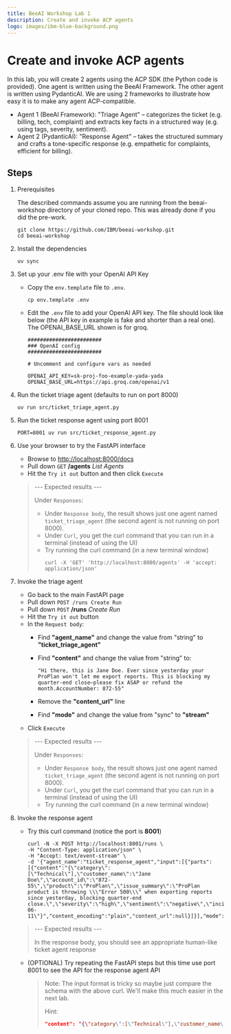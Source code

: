```yaml
---
title: BeeAI Workshop Lab 1
description: Create and invoke ACP agents
logo: images/ibm-blue-background.png
---
```


# Create and invoke ACP agents

In this lab, you will create 2 agents using the ACP SDK (the Python code is provided).
One agent is written using the BeeAI Framework.  The other agent is written using PydanticAI.
We are using 2 frameworks to illustrate how easy it is to make any agent ACP-compatible.

* Agent 1 (BeeAI Framework): "Triage Agent" – categorizes the ticket (e.g. billing, tech, complaint) and extracts key facts in a structured way (e.g. using tags, severity, sentiment).
* Agent 2 (PydanticAI): "Response Agent" – takes the structured summary and crafts a tone-specific response (e.g. empathetic for complaints, efficient for billing).

## Steps

1. Prerequisites

   The described commands assume you are running from the beeai-workshop directory
   of your cloned repo. This was already done if you did the pre-work.

   ```shell
   git clone https://github.com/IBM/beeai-workshop.git
   cd beeai-workshop
   ```

2. Install the dependencies

   ```shell
   uv sync
   ```

3. Set up your .env file with your OpenAI API Key

   * Copy the `env.template` file to `.env`.

     ```shell
     cp env.template .env
     ```

   * Edit the `.env` file to add your OpenAI API key.  The file should look like below
   (the API key in example is fake and shorter than a real one). The OPENAI_BASE_URL shown is for groq.

     ```shell
     ########################
     ### OpenAI config
     ########################

     # Uncomment and configure vars as needed

     OPENAI_API_KEY=sk-proj-foo-example-yada-yada
     OPENAI_BASE_URL=https://api.groq.com/openai/v1
     ```

4. Run the ticket triage agent (defaults to run on port 8000)

   ```shell
   uv run src/ticket_triage_agent.py
   ```

5. Run the ticket response agent using port 8001

   ```shell
   PORT=8001 uv run src/ticket_response_agent.py
   ```

6. Use your browser to try the FastAPI interface

   * Browse to [http://localhost:8000/docs](http://localhost:8000/docs)
   * Pull down `GET` **/agents** *List Agents*
   * Hit the `Try it out` button and then click `Execute`

   > --- Expected results ---
   > 
   > Under `Responses`:
   > * Under `Response body`, the result shows just one agent named `ticket_triage_agent` (the second agent is not running on port 8000).
   > * Under `Curl`, you get the curl command that you can run in a terminal (instead of using the UI)
   > * Try running the curl command (in a new terminal window)
   >   ```shell
   >   curl -X 'GET' 'http://localhost:8000/agents' -H 'accept: application/json'
   >   ```

7. Invoke the triage agent

   * Go back to the main FastAPI page
   * Pull down `POST /runs Create Run`
   * Pull down `POST` **/runs** *Create Run*
   * Hit the `Try it out` button
   * In the `Request body`:
     * Find **"agent_name"** and change the value from "string" to **"ticket_triage_agent"**
     * Find **"content"** and change the value from "string" to:

       ```
       "Hi there, this is Jane Doe. Ever since yesterday your ProPlan won't let me export reports. This is blocking my quarter-end close—please fix ASAP or refund the month.AccountNumber: 872-55"
       ```

     * Remove the **"content_url"** line
     * Find **"mode"** and change the value from "sync" to **"stream"**
   * Click `Execute`

   > --- Expected results ---
   > 
   > Under `Responses`:
   > * Under `Response body`, the result shows just one agent named `ticket_triage_agent` (the second agent is not running on port 8000).
   > * Under `Curl`, you get the curl command that you can run in a terminal (instead of using the UI)
   > * Try running the curl command (in a new terminal window)

8. Invoke the response agent

   * Try this curl command (notice the port is **8001**)

     ```shell
     curl -N -X POST http://localhost:8001/runs \
     -H "Content-Type: application/json" \
     -H "Accept: text/event-stream" \
     -d '{"agent_name":"ticket_response_agent","input":[{"parts":[{"content":"{\"category\":[\"Technical\"],\"customer_name\":\"Jane Doe\",\"account_id\":\"872-55\",\"product\":\"ProPlan\",\"issue_summary\":\"ProPlan product is throwing \\\"Error 500\\\" when exporting reports since yesterday, blocking quarter-end close.\",\"severity\":\"high\",\"sentiment\":\"negative\",\"incident_date\":\"2024-06-11\"}","content_encoding":"plain","content_url":null}]}],"mode":"stream"}'
     ```

   > --- Expected results ---
   >
   > In the response body, you should see an appropriate human-like ticket agent response

   * (OPTIONAL) Try repeating the FastAPI steps but this time use port 8001 to see the API for the response agent API

     > Note: The input format is tricky so maybe just compare the schema with the above curl. We'll make this much easier in the next lab.
     > 
     > Hint:
     > 
     > ```json
     > "content": "{\"category\":[\"Technical\"],\"customer_name\":\"Jane Doe\",\"account_id\":\"872-55\",\"product\":\"ProPlan\",\"issue_summary\":\"ProPlan product is throwing \\\"Error 500\\\" when exporting reports since yesterday, blocking quarter-end close.\",\"severity\":\"high\",\"sentiment\":\"negative\",\"incident_date\":\"2024-06-11\"}",
     > ```
